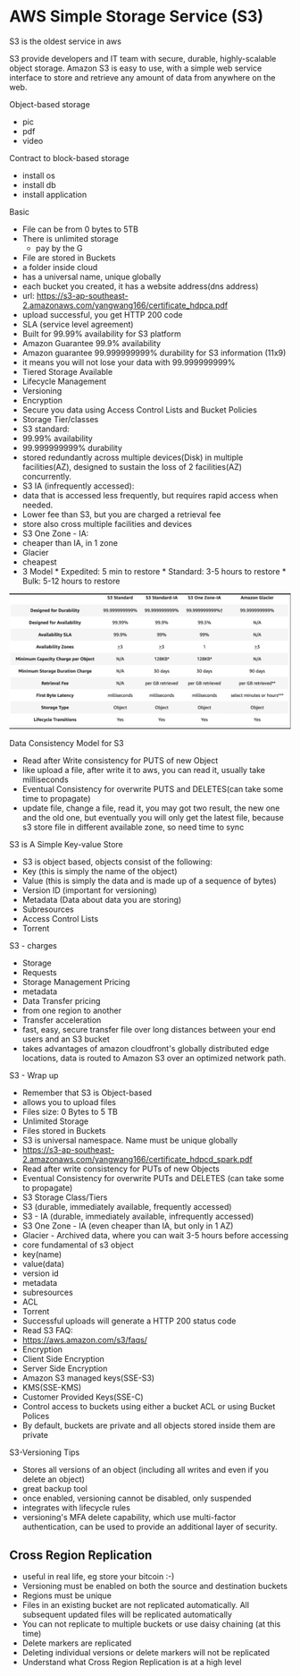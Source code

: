 # AWS Simple Storage Service (S3)

S3 is the oldest service in aws

S3 provide developers and IT team with secure, durable, highly-scalable object storage. Amazon S3 is easy to use, with a simple web service interface to store and retrieve any amount of data from anywhere on the web.

Object-based storage
* pic
* pdf
* video

Contract to block-based storage
* install os
* install db
* install application

Basic
* File can be from 0 bytes to 5TB
* There is unlimited storage
  * pay by the G
* File are stored in Buckets
 * a folder inside cloud
 * has a universal name, unique globally
 * each bucket you created, it has a website address(dns address)
 * url: https://s3-ap-southeast-2.amazonaws.com/yangwang166/certificate_hdpca.pdf
 * upload successful, you get HTTP 200 code
 * SLA (service level agreement)
  * Built for 99.99% availability for S3 platform
  * Amazon Guarantee 99.9% availability
  * Amazon guarantee 99.999999999% durability for S3 information (11x9)
   * it means you will not lose your data with 99.999999999%
 * Tiered Storage Available
 * Lifecycle Management
 * Versioning
 * Encryption
 * Secure you data using Access Control Lists and Bucket Policies
 * Storage Tier/classes
  * S3 standard:
   * 99.99% availability
   * 99.999999999% durability
   * stored redundantly across multiple devices(Disk) in multiple facilities(AZ), designed to sustain the loss of 2 facilities(AZ) concurrently.
  * S3 IA (infrequently accessed):
   * data that is accessed less frequently, but requires rapid access when needed.
   * Lower fee than S3, but you are charged a retrieval fee
   * store also cross multiple facilities and devices
  * S3 One Zone - IA:
   * cheaper than IA, in 1 zone
  * Glacier
   * cheapest
   * 3 Model
    * Expedited: 5 min to restore
    * Standard: 3-5 hours to restore
    * Bulk: 5-12 hours to restore

![S3 Tiers](images/aws_s3/s3_tiers.png)



Data Consistency Model for S3
* Read after Write consistency for PUTS of new Object
 * like upload a file, after write it to aws, you can read it, usually take milliseconds
* Eventual Consistency for overwrite PUTS and DELETES(can take some time to propagate)
 * update file, change a file, read it, you may got two result, the new one and the old one, but eventually you will only get the latest file, because s3 store file in different available zone, so need time to sync

S3 is A Simple Key-value Store
* S3 is object based, objects consist of the following:
 * Key (this is simply the name of the object)
 * Value (this is simply the data and is made up of a sequence of bytes)
 * Version ID (important for versioning)
 * Metadata (Data about data you are storing)
 * Subresources
  * Access Control Lists
  * Torrent

S3 - charges
* Storage
* Requests
* Storage Management Pricing
 * metadata
* Data Transfer pricing
 * from one region to another
* Transfer acceleration
 * fast, easy, secure transfer file over long distances between your end users and an S3 bucket
 * takes advantages of amazon cloudfront's globally distributed edge locations, data is routed to Amazon S3 over an optimized network path.

S3 - Wrap up
* Remember that S3 is Object-based
 * allows you to upload files
* Files size: 0 Bytes to 5 TB
* Unlimited Storage
* Files stored in Buckets
* S3 is universal namespace. Name must be unique globally
 * https://s3-ap-southeast-2.amazonaws.com/yangwang166/certificate_hdpcd_spark.pdf
* Read after write consistency for PUTs of new Objects
* Eventual Consistency for overwrite PUTs and DELETES (can take some to propagate)
* S3 Storage Class/Tiers
 * S3 (durable, immediately available, frequently accessed)
 * S3 - IA (durable, immediately available, infrequently accessed)
 * S3 One Zone - IA (even cheaper than IA, but only in 1 AZ)
 * Glacier - Archived data, where you can wait 3-5 hours before accessing
* core fundamental of s3 object
 * key(name)
 * value(data)
 * version id
 * metadata
 * subresources
  * ACL
  * Torrent
* Successful uploads will generate a HTTP 200 status code
* Read S3 FAQ:
 * https://aws.amazon.com/s3/faqs/
* Encryption
 * Client Side Encryption
 * Server Side Encryption
  * Amazon S3 managed keys(SSE-S3)
  * KMS(SSE-KMS)
  * Customer Provided Keys(SSE-C)
* Control access to buckets using either a bucket ACL or using Bucket Polices
* By default, buckets are private and all objects stored inside them are private

S3-Versioning Tips
* Stores all versions of an object (including all writes and even if you delete an object)
* great backup tool
* once enabled, versioning cannot be disabled, only suspended
* integrates with lifecycle rules
* versioning's MFA delete capability, which use multi-factor authentication, can be used to provide an additional layer of security.

## Cross Region Replication

* useful in real life, eg store your bitcoin :-)
* Versioning must be enabled on both the source and destination buckets
* Regions must be unique
* Files in an existing bucket are not replicated automatically. All subsequent updated files will be replicated automatically
* You can not replicate to multiple buckets or use daisy chaining (at this time)
* Delete markers are replicated
* Deleting individual versions or delete markers will not be replicated
* Understand what Cross Region Replication is at a high level
